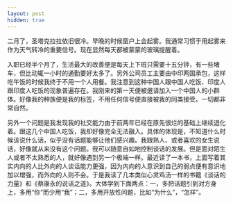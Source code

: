 ```yaml
---
layout: post
hidden: true
---
```


二月了，圣塔克拉拉依旧很冷。早晚的时候窗户上会起雾。我通常习惯于用起雾来作为天气转冷的重要信号。现在显然每天都被蒙蒙的玻璃提醒着。

入职已经半个月了，生活最大的改善便是每天上下班只需要十五分钟，有一些堵车，但比动辄一小时的通勤要好太多了。另外公司员工主要由中印两国承包，这样吃午饭的时候我终于不用一个人用餐。我注意到这种中国人跟中国人吃饭、印度人跟印度人吃饭的现象普遍存在。我刚来的第一天便被邀请加入一个中国人的小群体。好像我的种族便是我的标签，不用任何信号便直接被我的同类接受。一切都非常自然。

另外一个问题是我发现我的社交能力由于前两年已经在原先很烂的基础上继续退化着。跟这几个中国人吃饭，我却好像完全无法融入。具体的体现是，不知道什么时候该说什么话，似乎没有话题能够让他们感兴趣。我跟熟人、或者喜欢的女生说话，好像就从来没有这个问题。我可以随意自如地控制谈话的发展。但是面对陌生人或者不太熟悉的人，就好像遇到另一个极端一样。最近读了一本书，上面写着其实内向的人比外向的人谈话能力更强，因为内向的人意识到自己的弱点便有意识地加以增强，而外向的人则不会。于是我读了几本类似心灵鸡汤一样的书籍《谈话的力量》和《蔡康永的说话之道》。大体学到下面两点：一，多把话题引到对方身上，多用“你”而少用“我”；二，多用开放性问题，比如“为什么”，“怎样”。
